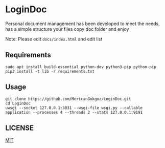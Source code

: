 # LoginDoc

Personal document management has been developed to meet the needs, has a simple structure your files copy doc folder and enjoy

Note: Please edit `docs/index.html` and edit list


## Requirements

```
sudo apt install build-essential python-dev python3-pip python-pip
pip3 install -t lib -r requirements.txt
```

## Usage

```
git clone https://github.com/MertcanGokgoz/LoginDoc.git
cd LoginDoc
uwsgi --socket 127.0.0.1:3031 --wsgi-file wsgi.py --callable application --processes 4 --threads 2 --stats 127.0.0.1:9191
```

## LICENSE

[MIT](https://github.com/MertcanGokgoz/LoginDoc/blob/master/LICENSE)